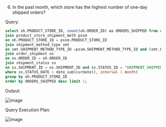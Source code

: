 6. In the past month, which store has the highest number of one-day shipped orders?

Query:
```sql
select oh.PRODUCT_STORE_ID, count(oh.ORDER_ID) as ORDERS_SHIPPED from order_header oh 
join product_store_shipment_meth pssm
on oh.PRODUCT_STORE_ID = pssm.PRODUCT_STORE_ID
join shipment_method_type smt
on smt.SHIPMENT_METHOD_TYPE_ID =pssm.SHIPMENT_METHOD_TYPE_ID and (smt.PARENT_TYPE_ID = 'NEXT_DAY' or smt.SHIPMENT_METHOD_TYPE_ID = 'SAME_DAY')
join order_shipment os
on os.ORDER_ID = oh.ORDER_ID
join shipment_status ss
on ss.SHIPMENT_ID = os.SHIPMENT_ID and ss.STATUS_ID = "SHIPMENT_SHIPPED"
where ss.STATUS_DATE > date_sub(curdate(), interval 1 month)
group by oh.PRODUCT_STORE_ID
order by ORDERS_SHIPPED desc limit 1;
```
Output:

![image](https://github.com/Sandesh3003/TrainingAssignment/assets/77960808/75004055-5d3b-4d1d-809c-8d4524d695db)

Query Execution Plan:

![image](https://github.com/Sandesh3003/TrainingAssignment/assets/77960808/05514b19-7701-4318-8e50-2009556bde64)
